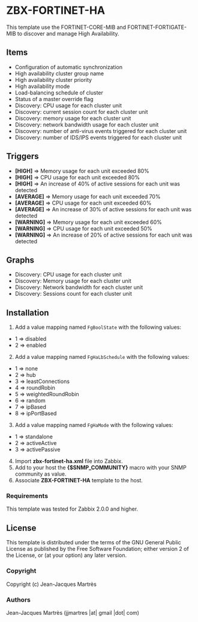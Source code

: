 ZBX-FORTINET-HA
===============

This template use the FORTINET-CORE-MIB and FORTINET-FORTIGATE-MIB to discover and manage High Availability.

Items
-----

  * Configuration of automatic synchronization
  * High availability cluster group name
  * High availability cluster priority
  * High availability  mode
  * Load-balancing schedule of cluster
  * Status of a master override flag
  * Discovery: CPU usage for each cluster unit
  * Discovery: current session count for each cluster unit
  * Discovery: memory usage for each cluster unit
  * Discovery: network bandwidth usage for each cluster unit
  * Discovery: number of anti-virus events triggered for each cluster unit
  * Discovery: number of IDS/IPS events triggered for each cluster unit

Triggers
--------

  * **[HIGH]** => Memory usage for each unit exceeded 80%
  * **[HIGH]** => CPU usage for each unit exceeded 80%
  * **[HIGH]** => An increase of 40% of active sessions for each unit was detected
  * **[AVERAGE]** => Memory usage for each unit exceeded 70%
  * **[AVERAGE]** => CPU usage for each unit exceeded 60%
  * **[AVERAGE]** => An increase of 30% of active sessions for each unit was detected
  * **[WARNING]** => Memory usage for each unit exceeded 60%
  * **[WARNING]** => CPU usage for each unit exceeded 50%
  * **[WARNING]** => An increase of 20% of active sessions for each unit was detected

Graphs
------

  * Discovery: CPU usage for each cluster unit
  * Discovery: Memory usage for each cluster unit
  * Discovery: Network bandwidth for each cluster unit
  * Discovery: Sessions count for each cluster unit

Installation
------------

1. Add a value mapping named `FgBoolState` with the following values:
  * 1 => disabled
  * 2 => enabled
2. Add a value mapping named `FgHaLbSchedule` with the following values:
  * 1 => none
  * 2 => hub
  * 3 => leastConnections
  * 4 => roundRobin
  * 5 => weightedRoundRobin
  * 6 => random
  * 7 => ipBased
  * 8 => ipPortBased
3. Add a value mapping named `FgHaMode` with the following values:
  * 1 => standalone
  * 2 => activeActive
  * 3 => activePassive
4. Import **zbx-fortinet-ha.xml** file into Zabbix.
5. Add to your host the **{$SNMP_COMMUNITY}** macro with your SNMP community as value.
6. Associate **ZBX-FORTINET-HA** template to the host.

### Requirements

This template was tested for Zabbix 2.0.0 and higher.

License
-------

This template is distributed under the terms of the GNU General Public License as published by the Free Software Foundation; either version 2 of the  License, or (at your option) any later version.

### Copyright

  Copyright (c) Jean-Jacques Martrès

### Authors

  Jean-Jacques Martrès
  (jjmartres |at| gmail |dot| com)
